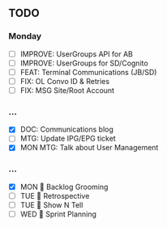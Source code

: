  <!-- IS IT ACTIONABLE -->
## TODO
### Monday
- [ ] IMPROVE: UserGroups API for AB
- [ ] IMPROVE: UserGroups for SD/Cognito
- [ ] FEAT: Terminal Communications (JB/SD)
- [ ] FIX: OL Convo ID & Retries
- [ ] FIX: MSG Site/Root Account
### ...
- [x] DOC: Communications blog
- [ ] MTG: Update IPG/EPG ticket
- [x] MON MTG: Talk about User Management
### ...
- [x] MON 🔦 Backlog Grooming
- [ ] TUE 🏥 Retrospective
- [ ] TUE 💸 Show N Tell
- [ ] WED 🎯 Sprint Planning